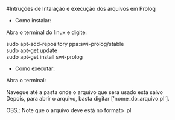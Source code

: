 #Intruções de Intalação e execução dos arquivos em Prolog

* Como instalar:

Abra o terminal do linux e digite:

sudo apt-add-repository ppa:swi-prolog/stable  
sudo apt-get update  
sudo apt-get install swi-prolog  

* Como executar:

Abra o terminal:

Navegue até a pasta onde o arquivo que sera usado está salvo  
Depois, para abrir o arquivo, basta digitar ['nome_do_arquivo.pl'].

OBS.: Note que o arquivo deve está no formato .pl